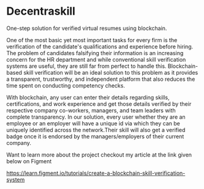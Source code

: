 # Decentraskill
One-step solution for verified virtual resumes using blockchain.

One of the most basic yet most important tasks for every firm is the verification of the candidate's qualifications and experience before hiring. The problem of candidates falsifying their information is an increasing concern for the HR department and while conventional skill verification systems are useful, they are still far from perfect to handle this.
Blockchain-based skill verification will be an ideal solution to this problem as it provides a transparent, trustworthy, and independent platform that also reduces the time spent on conducting competency checks. 

With blockchain, any user can enter their details regarding skills, certifications, and work experience and get those details verified by their respective company co-workers, managers, and team leaders with complete transparency.
In our solution, every user whether they are an employee or an employer will have a unique id via which they can be uniquely identified across the network.Their skill will also get a verified badge once it is endorsed by the managers/employers of their current company. 


Want to learn more about the project checkout my article at the link given below on Figment

https://learn.figment.io/tutorials/create-a-blockchain-skill-verification-system
